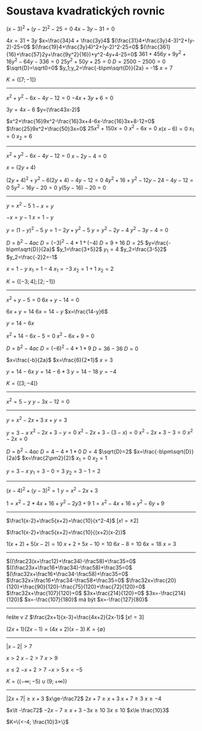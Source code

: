 # Soustava kvadratických rovnic
$(x-3)^2+(y-2)^2-25=0$
$4x-3y-31=0$

$4x=31+3y$
$x=\frac{34}4 + \frac{3y}4$
$(\frac{31}4+\frac{3y}4-3)^2+(y-2)-25=0$
$(\frac{19}4+\frac{3y}4)^2+(y-2)^2-25=0$
$(\frac{361}{16}+\frac{57}2y+\frac{9y^2}{16})+y^2-4y+4-25=0$
$361+456y+9y^2+16y^2-64y-336=0$
$25y^2+50y+25=0$
$D=2500-2500=0$
$\sqrt{D}=\sqrt0=0$
$y_1;y_2=\frac{-b\pm\sqrt{D}}{2a} = -1$
$x=7$

$K=\{[7;-1]\}$

---

$x^2+y^2-6x-4y-12=0$
$-4x+3y+6=0$

$3y=4x-6$
$y=(\frac43x-2)$

$x^2+\frac{16}9x^2-\frac{16}3x+4-6x-\frac{16}3x+8-12=0$
$\frac{25}9x^2+\frac{50}3x=0$
$25x^2+150x=0$
$x^2-6x=0$
$x(x-6)=0$
$x_1=0$
$x_2=6$

---

$x^2+y^2-6x-4y-12=0$
$x-2y-4=0$

$x=(2y+4)$

$(2y+4)^2+y^2-6(2y+4)-4y-12=0$
$4y^2+16+y^2-12y-24-4y-12=0$
$5y^2-16y-20=0$
$y(5y-16)-20=0$

---

$y=x^2-5$
$1-x=y$

$-x=y-1$
$x=1-y$

$y=(1-y)^2-5$
$y=1-2y+y^2-5$
$y=y^2-2y-4$
$y^2-3y-4=0$

$D=b^2-4ac$
$D=(-3)^2-4*1*(-4)$
$D=9+16$
$D=25$
$y=\frac{-b\pm\sqrt{D}}{2a}$
$y_1=\frac{3+5}2$
$y_1=4$
$y_2=\frac{3-5}2$
$y_2=\frac{-2}2=-1$

$x=1-y$
$x_1=1-4$
$x_1=-3$
$x_2=1+1$
$x_2=2$

$K=\{[-3;4];[2;-1]\}$

---

$x^2+y-5=0$
$6x+y-14=0$

$6x+y=14$
$6x=14-y$
$x=\frac{14-y}6$

$y=14-6x$

$x^2+14-6x-5=0$
$x^2-6x+9=0$

$D=b^2-4ac$
$D=(-6)^2-4*1*9$
$D=36-36$
$D=0$

$x=\frac{-b}{2a}$
$x=\frac{6}{2*1}$
$x=3$

$y=14-6x$
$y=14-6*3$
$y=14-18$
$y=-4$

$K=\{[3;-4]\}$

---

$x^2=5-y$
$y-3x-12=0$

---

$y=x^2-2x+3$
$x+y=3$

$y=3-x$
$x^2-2x+3-y=0$
$x^2-2x+3-(3-x)=0$
$x^2-2x+3-3=0$
$x^2-2x=0$

$D=b^2-4ac$
$D=4-4*1*0$
$D=4$
$\sqrt{D}=2$
$x=\frac{-b\pm\sqrt{D}}{2a}$
$x=\frac{2\pm2}{2}$
$x_1=0$
$x_2=1$

$y=3-x$
$y_1=3-0=3$
$y_2=3-1=2$

---

$(x-4)^2+(y-3)^2=1$
$y=x^2-2x+3$

$1=x^2-2*4x+16+y^2-2y3+9$
$1=x^2-4x+16+y^2-6y+9$

---

$\frac1{x-2}+\frac5{x+2}=\frac{10}{x^2-4}$
$[x!=\pm2]$

$\frac1{x-2}+\frac5{x+2}=\frac{10}{(x+2)(x-2)}$

$1(x+2)+5(x-2)=10$
$x+2+5x-10=10$
$6x-8=10$
$6x=18$
$x=3$

---

$((\frac23(x+\frac12)+\frac34)-\frac58)+\frac35=0$
$((\frac23x+\frac16+\frac34)-\frac58)+\frac35=0$
$(\frac32x+\frac16+\frac34-\frac58)+\frac35=0$
$\frac32x+\frac16+\frac34-\frac58+\frac35=0$
$\frac32x+\frac{20}{120}+\frac{90}{120}-\frac{75}{120}+\frac{72}{120}=0$
$\frac32x+\frac{107}{120}=0$
$3x+\frac{214}{120}=0$
$3x=-\frac{214}{120}$
$x=-\frac{107}{180}$
má být $x=-\frac{127}{80}$

---

řešte v $\mathbb{Z}$
$\frac{2x+1}{x-3}=\frac{4x+2}{2x-1}$
$[x!=3]$

$(2x+1)(2x-1)=(4x+2)(x-3)$
$K=\{\emptyset\}$

---

$|x-2|>7$

$x>2$
$x-2>7$
$x>9$

$x\le2$
$-x+2>7$
$-x>5$
$x<-5$

$K=\{(-\infty;-5)\cup(9;+\infty)\}$

---

$|2x+7|\ge x+3$
$x\ge-\frac72$
$2x+7\ge x+3$
$x+7\ge3$
$x\ge-4$

$x\lt -\frac72$
$-2x-7\ge x+3$
$-3x\ge 10$
$3x\le10$
$x\le \frac{10}3$

$K=\{<-4; \frac{10}3>\}$
